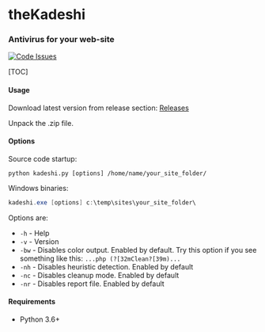 # theKadeshi #
### Antivirus for your web-site ###
[![Code Issues](https://www.quantifiedcode.com/api/v1/project/40bbe4ed3bdf46af9107edcea02e9d22/badge.svg)](https://www.quantifiedcode.com/app/project/40bbe4ed3bdf46af9107edcea02e9d22)

[TOC]

#### Usage ####
Download latest version from release section: [Releases](https://github.com/theKadeshi/theKadeshi.py/releases)

Unpack the .zip file.

#### Options ####
Source code startup:
```shell
python kadeshi.py [options] /home/name/your_site_folder/
```
Windows binaries:
```powershell
kadeshi.exe [options] c:\temp\sites\your_site_folder\
```
Options are:

* `-h`  - Help
* `-v`  - Version
* `-bw` - Disables color output. Enabled by default. Try this option if you see something like this: `...php (?[32mClean?[39m)...`
* `-nh` - Disables heuristic detection. Enabled by default
* `-nc` - Disables cleanup mode. Enabled by default
* `-nr` - Disables report file. Enabled by default

#### Requirements ####
* Python 3.6+
